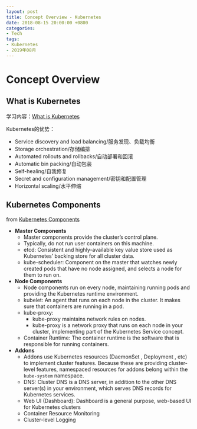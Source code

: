```yaml
---
layout: post
title: Concept Overview - Kubernetes
date: 2018-08-15 20:00:00 +0800
categories:
- Tech
tags:
- Kubernetes
- 2019年08月
---
```




# Concept Overview

## What is Kubernetes

学习内容：[What is Kubernetes](https://kubernetes.io/docs/concepts/overview/what-is-kubernetes/)

Kubernetes的优势：

- Service discovery and load balancing/服务发现、负载均衡
- Storage orchestration/存储编排
- Automated rollouts and rollbacks/自动部署和回滚
- Automatic bin packing/自动包装
- Self-healing/自我修复
- Secret and configuration management/密钥和配置管理
- Horizontal scaling/水平伸缩

## Kubernetes Components

from [Kubernetes Components](https://kubernetes.io/docs/concepts/overview/components/)

- **Master Components**
	- Master components provide the cluster’s control plane.
	- Typically, do not run user containers on this machine.
	- etcd: Consistent and highly-available key value store used as Kubernetes’ backing store for all cluster data.
	- kube-scheduler: Component on the master that watches newly created pods that have no node assigned, and selects a node for them to run on.
- **Node Components**
	- Node components run on every node, maintaining running pods and providing the Kubernetes runtime environment.
	- kubelet: An agent that runs on each node in the cluster. It makes sure that containers are running in a pod.
	- kube-proxy: 
		- kube-proxy maintains network rules on nodes. 
		- kube-proxy is a network proxy that runs on each node in your cluster, implementing part of the Kubernetes Service concept.
	- Container Runtime: The container runtime is the software that is responsible for running containers.
- **Addons**
	- Addons use Kubernetes resources (DaemonSet , Deployment , etc) to implement cluster features. Because these are providing cluster-level features, namespaced resources for addons belong within the `kube-system` namespace.
	- DNS: Cluster DNS is a DNS server, in addition to the other DNS server(s) in your environment, which serves DNS records for Kubernetes services.
	- Web UI (Dashboard): Dashboard is a general purpose, web-based UI for Kubernetes clusters
	- Container Resource Monitoring
	- Cluster-level Logging


